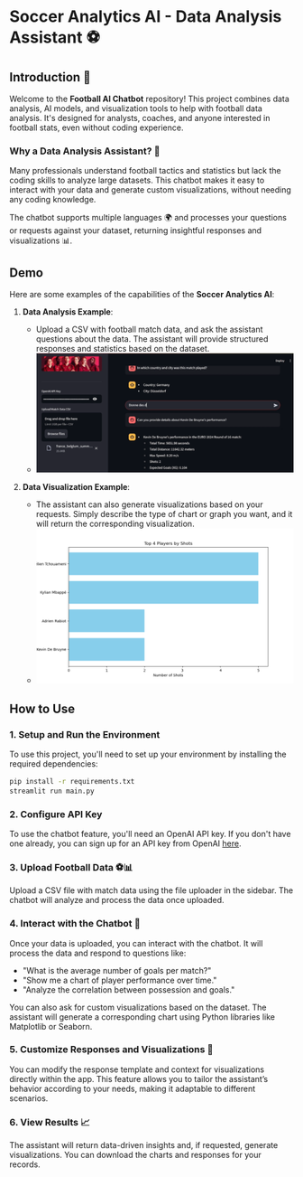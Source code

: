 # Soccer Analytics AI - Data Analysis Assistant ⚽

## Introduction 🌟

Welcome to the **Football AI Chatbot** repository! This project combines data analysis, AI models, and visualization tools to help with football data analysis. It's designed for analysts, coaches, and anyone interested in football stats, even without coding experience.

### Why a Data Analysis Assistant? 🤔

Many professionals understand football tactics and statistics but lack the coding skills to analyze large datasets. This chatbot makes it easy to interact with your data and generate custom visualizations, without needing any coding knowledge.

The chatbot supports multiple languages 🌍 and processes your questions or requests against your dataset, returning insightful responses and visualizations 📊.

## Demo

Here are some examples of the capabilities of the **Soccer Analytics AI**:

1. **Data Analysis Example**:
    - Upload a CSV with football match data, and ask the assistant questions about the data. The assistant will provide structured responses and statistics based on the dataset.
    - ![Example Response](images/test.PNG)

2. **Data Visualization Example**:
    - The assistant can also generate visualizations based on your requests. Simply describe the type of chart or graph you want, and it will return the corresponding visualization.
    - ![Example Visualization](images/top.png)

## How to Use

### 1. Setup and Run the Environment

To use this project, you'll need to set up your environment by installing the required dependencies:

```bash
pip install -r requirements.txt
streamlit run main.py
```

### 2. Configure API Key

To use the chatbot feature, you'll need an OpenAI API key. If you don't have one already, you can sign up for an API key from OpenAI [here](https://beta.openai.com/signup/).

### 3. Upload Football Data ⚽📊

Upload a CSV file with match data using the file uploader in the sidebar. The chatbot will analyze and process the data once uploaded.

### 4. Interact with the Chatbot 💬

Once your data is uploaded, you can interact with the chatbot. It will process the data and respond to questions like:

- "What is the average number of goals per match?"
- "Show me a chart of player performance over time."
- "Analyze the correlation between possession and goals."

You can also ask for custom visualizations based on the dataset. The assistant will generate a corresponding chart using Python libraries like Matplotlib or Seaborn.

### 5. Customize Responses and Visualizations 🎨

You can modify the response template and context for visualizations directly within the app. This feature allows you to tailor the assistant’s behavior according to your needs, making it adaptable to different scenarios.

### 6. View Results 📈

The assistant will return data-driven insights and, if requested, generate visualizations. You can download the charts and responses for your records.


